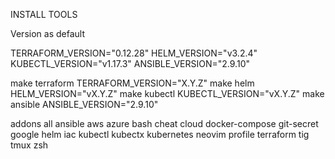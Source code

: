 

INSTALL TOOLS

Version as default

TERRAFORM_VERSION="0.12.28"
HELM_VERSION="v3.2.4"
KUBECTL_VERSION="v1.17.3"
ANSIBLE_VERSION="2.9.10"

make terraform TERRAFORM_VERSION="X.Y.Z"
make helm HELM_VERSION="vX.Y.Z"
make kubectl KUBECTL_VERSION="vX.Y.Z"
make ansible ANSIBLE_VERSION="2.9.10"

addons
all
ansible
aws
azure
bash
cheat
cloud
docker-compose
git-secret
google
helm
iac
kubectl
kubectx
kubernetes
neovim
profile
terraform
tig
tmux
zsh

